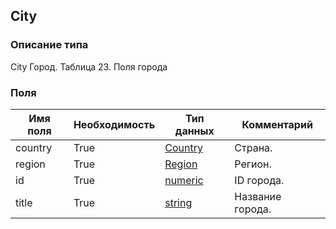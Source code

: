 
## City

### Описание типа
City
Город.
Таблица 23. Поля города


### Поля

| Имя поля | Необходимость | Тип данных | Комментарий |
|---|---|---|---|
|country|True|[Country](/docs/types/Country.md)|Страна.<br/>|
|region|True|[Region](/docs/types/Region.md)|Регион.<br/>|
|id|True|[numeric](/docs/types/numeric.md)|ID города.<br/>|
|title|True|[string](/docs/types/string.md)|Название города.<br/>|
